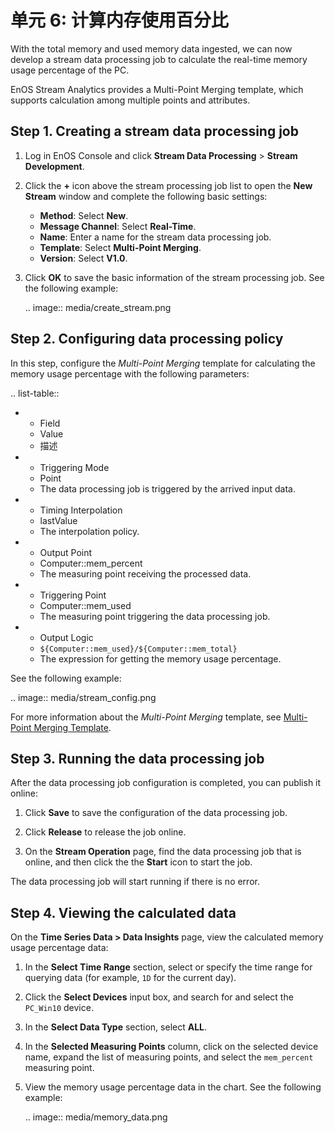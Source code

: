 # 单元 6: 计算内存使用百分比

With the total memory and used memory data ingested, we can now develop a stream data processing job to calculate the real-time memory usage percentage of the PC.

EnOS Stream Analytics provides a Multi-Point Merging template, which supports calculation among multiple points and attributes.


## Step 1. Creating a stream data processing job

1. Log in EnOS Console and click **Stream Data Processing** > **Stream Development**.

2. Click the **+** icon above the stream processing job list to open the **New Stream** window and complete the following basic settings:

   - **Method**: Select **New**.
   - **Message Channel**: Select **Real-Time**.
   - **Name**: Enter a name for the stream data processing job.
   - **Template**: Select **Multi-Point Merging**.
   - **Version**: Select **V1.0**.

3. Click **OK** to save the basic information of the stream processing job. See the following example:

   .. image:: media/create_stream.png

## Step 2. Configuring data processing policy

In this step, configure the *Multi-Point Merging* template for calculating the memory usage percentage with the following parameters:

.. list-table::

   * - Field
     - Value
     - 描述
   * - Triggering Mode
     - Point
     - The data processing job is triggered by the arrived input data.
   * - Timing Interpolation
     - lastValue
     - The interpolation policy.
   * - Output Point
     - Computer::mem_percent
     - The measuring point receiving the processed data.
   * - Triggering Point
     - Computer::mem_used
     - The measuring point triggering the data processing job.
   * - Output Logic
     - ``${Computer::mem_used}/${Computer::mem_total}``
     - The expression for getting the memory usage percentage.

See the following example:

.. image:: media/stream_config.png


For more information about the *Multi-Point Merging* template, see [Multi-Point Merging Template](/docs/data-asset/en/2.0.9/learn/multi_point_overview.html).


## Step 3. Running the data processing job

After the data processing job configuration is completed, you can publish it online:

1. Click **Save** to save the configuration of the data processing job.

2. Click **Release** to release the job online.

3. On the **Stream Operation** page, find the data processing job that is online, and then click the  the **Start** icon to start the job.

The data processing job will start running if there is no error.

## Step 4. Viewing the calculated data

On the **Time Series Data > Data Insights** page, view the calculated memory usage percentage data:

1. In the **Select Time Range** section, select or specify the time range for querying data (for example, `1D` for the current day).

2. Click the **Select Devices** input box, and search for and select the `PC_Win10` device.

3. In the **Select Data Type** section, select **ALL**.

4. In the **Selected Measuring Points** column, click on the selected device name, expand the list of measuring points, and select the `mem_percent` measuring point.

5. View the memory usage percentage data in the chart. See the following example:

   .. image:: media/memory_data.png



<!--end-->
